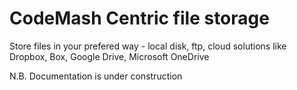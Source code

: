 # CodeMash Centric file storage

Store files in your prefered way - local disk, ftp, cloud solutions like Dropbox, Box, Google Drive, Microsoft OneDrive

N.B. Documentation is under construction